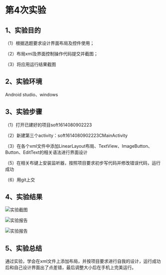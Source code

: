 ﻿# 第4次实验

## 1、实验目的

（1）根据选题要求设计界面布局及控件使用； 

（2）布局xml及界面控制操作代码提交并截图； 

（3）将应用运行结果截图


## 2、实验环境

Android studio、windows

## 3、实验步骤

（1）打开已建好的项目soft1614080902223 

（2）新建第三个activity：soft1614080902223CMainActivity 

（3）在各个xml文件中添加LinearLayout布局、TextView、ImageButton、Button、EditText的相关语法进行界面设计

（5）在相关布键上安装监听器，按照项目要求初步写代码并修改错误代码，运行成功

（6）用git上交

## 4、实验结果
![实验截图](https://github.com/soulDeer/android-labs-2018/blob/master/soft1614080902223/shiyan4/shiyan4_01.png)

![实验报告](https://github.com/soulDeer/android-labs-2018/blob/master/soft1614080902223/shiyan4/shiyan4_02.png)

![实验报告](https://github.com/soulDeer/android-labs-2018/blob/master/soft1614080902223/shiyan4/shiyan4_03.png)

## 5、实验总结
通过实验，学会在xml文件上添加布局，并按项目要求进行自我的设计，运行成功后和自己设计界面出了点差错，最后调整大小后在手机上完美运行。

